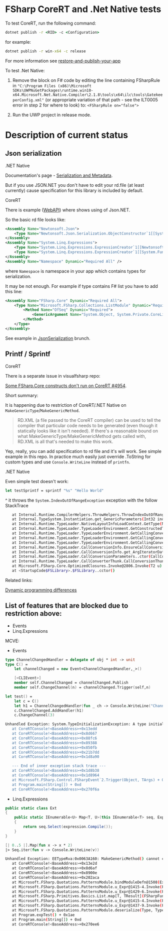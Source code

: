 # FSharp CoreRT and .Net Native tests

To test CoreRT, run the following command:

```cmd
dotnet publish -r <RID> -c <Configuration>
```

for example:
```cmd
dotnet publish -r win-x64 -c release
```

For more information see [restore-and-publish-your-app](https://github.com/dotnet/corert/tree/master/samples/HelloWorld#restore-and-publish-your-app)


To test .Net Native:

1. Remove the block on F# code by editing the line containing FSharpRule in `"C:\Program Files (x86)\Microsoft SDKs\UWPNuGetPackages\runtime.win10-x64.Microsoft.Net.Native.Compiler\2.1.8\tools\x64\ilc\tools\GatekeeperConfig.xml"` (or appropriate variation of that path - see the ILT0005 error in step 2 for where to look) to: `<FSharpRule on="false">`

2. Run the UWP project in release mode.

# Description of current status

## Json serialization

.NET Native

Documentation's page - [Serialization and Metadata](https://docs.microsoft.com/en-us/dotnet/framework/net-native/serialization-and-metadata).

But if you use JSON.NET you don't have to edit your rd.file (at least currently) cause specification for this library is included by default.

CoreRT

There is example ([WebAPI](https://github.com/dotnet/corert/tree/master/samples/WebApi)) where shows using of Json.NET.

So the basic rd file looks like:

```xml
<Assembly Name="Newtonsoft.Json">
    <Type Name="Newtonsoft.Json.Serialization.ObjectConstructor`1[[System.Object,System.Private.CoreLib]]" Dynamic="Required All" />
</Assembly>
<Assembly Name="System.Linq.Expressions">
    <Type Name="System.Linq.Expressions.ExpressionCreator`1[[Newtonsoft.Json.Serialization.ObjectConstructor`1[[System.Object,System.Private.CoreLib]],Newtonsoft.Json]]" Dynamic="Required All" />
    <Type Name="System.Linq.Expressions.ExpressionCreator`1[[System.Func`2[[System.Object,System.Private.CoreLib],[System.Object,System.Private.CoreLib]],System.Private.CoreLib]]" Dynamic="Required All" />
</Assembly>
<Assembly Name="Namespace" Dynamic="Required All" />
```

where `Namespace` is namespace in your app which contains types for serialization.

It may be not enough. For example if type contains F# list you have to add this line:

```xml
<Assembly Name="FSharp.Core" Dynamic="Required All">
    <Type Name="Microsoft.FSharp.Collections.ListModule" Dynamic="Required All">
        <Method Name="OfSeq" Dynamic="Required">
            <GenericArgument Name="System.Object, System.Private.CoreLib" />
        </Method>            
    </Type>
</Assembly>
```

See example in [JsonSerialization](https://github.com/FoggyFinder/FSharpCoreRtTest/tree/JsonSerialization) brunch.

## Printf / Sprintf

CoreRT

There is a separate issue in visualfsharp repo:

[Some FSharp.Core constructs don't run on CoreRT #4954](https://github.com/Microsoft/visualfsharp/issues/4954).

Short summary:

It is happening due to restriction of CoreRT/.NET Native on `MakeGenericType`/`MakeGenericMethod`.

> RD.XML (a file passed to the CoreRT compiler) can be used to tell the compiler that particular code needs to be generated (even though it statically looks like it isn't needed). If there's a reasonable bound on what MakeGenericType/MakeGenericMethod gets called with, RD.XML is all that's needed to make this work.

Yep, really, you can add specification to rd file and it's will work.
See simple example in this repo.  In practice much easily just override .ToString for custom types and use `Console.WriteLine` instead of `printfn`.

.NET Native

Even simple test doesn't work:

```fsharp
let testSprintf = sprintf "%s" "Hello World"
```

^ it throws the `System.IndexOutOfRangeException` exception with the follow StackTrace

```bash
   at Internal.Runtime.CompilerHelpers.ThrowHelpers.ThrowIndexOutOfRangeException() in f:\dd\ndp\fxcore\CoreRT\src\System.Private.CoreLib\src\Internal\Runtime\CompilerHelpers\ThrowHelpers.cs:line 25
   at Internal.TypeSystem.Instantiation.get_GenericParameters(Int32 index) in f:\dd\ndp\fxcore\CoreRT\src\Common\src\TypeSystem\Common\Instantiation.cs:line 29
   at Internal.Runtime.TypeLoader.NativeLayoutInfoLoadContext.GetType(NativeParser& parser) in f:\dd\ndp\fxcore\CoreRT\src\System.Private.TypeLoader\src\Internal\Runtime\TypeLoader\NativeLayoutInfoLoadContext.cs:line 124
   at Internal.Runtime.TypeLoader.TypeLoaderEnvironment.GetConstructedTypeFromParserAndNativeLayoutContext(NativeParser& parser, NativeLayoutInfoLoadContext nativeLayoutContext) in f:\dd\ndp\fxcore\CoreRT\src\System.Private.TypeLoader\src\Internal\Runtime\TypeLoader\TypeLoaderEnvironment.cs:line 225
   at Internal.Runtime.TypeLoader.TypeLoaderEnvironment.GetCallingConverterDataFromMethodSignature_NativeLayout_Common(TypeSystemContext context, RuntimeSignature methodSig, Instantiation typeInstantiation, Instantiation methodInstantiation, Boolean& hasThis, TypeDesc[]& parameters, Boolean[]& parametersWithGenericDependentLayout, NativeReader nativeReader, UInt64[] debuggerPreparedExternalReferences) in f:\dd\ndp\fxcore\CoreRT\src\System.Private.TypeLoader\src\Internal\Runtime\TypeLoader\TypeLoaderEnvironment.SignatureParsing.cs:line 344
   at Internal.Runtime.TypeLoader.TypeLoaderEnvironment.GetCallingConverterDataFromMethodSignature_NativeLayout(TypeSystemContext context, RuntimeSignature methodSig, Instantiation typeInstantiation, Instantiation methodInstantiation, Boolean& hasThis, TypeDesc[]& parameters, Boolean[]& parametersWithGenericDependentLayout) in f:\dd\ndp\fxcore\CoreRT\src\System.Private.TypeLoader\src\Internal\Runtime\TypeLoader\TypeLoaderEnvironment.SignatureParsing.cs:line 278
   at Internal.Runtime.TypeLoader.TypeLoaderEnvironment.GetCallingConverterDataFromMethodSignature(TypeSystemContext context, RuntimeSignature methodSig, Instantiation typeInstantiation, Instantiation methodInstantiation, Boolean& hasThis, TypeDesc[]& parameters, Boolean[]& parametersWithGenericDependentLayout) in f:\dd\ndp\fxcore\CoreRT\src\System.Private.TypeLoader\src\Internal\Runtime\TypeLoader\TypeLoaderEnvironment.SignatureParsing.cs:line 261
   at Internal.Runtime.TypeLoader.CallConversionInfo.EnsureCallConversionInfoLoaded() in f:\dd\ndp\fxcore\CoreRT\src\System.Private.TypeLoader\src\Internal\Runtime\TypeLoader\CallConverterThunk.CallConversionInfo.cs:line 193
   at Internal.Runtime.TypeLoader.CallConversionInfo.get_ArgIteratorData() in f:\dd\ndp\fxcore\CoreRT\src\System.Private.TypeLoader\src\Internal\Runtime\TypeLoader\CallConverterThunk.CallConversionInfo.cs:line 499
   at Internal.Runtime.TypeLoader.CallConversionParameters..ctor(CallConversionInfo conversionInfo, IntPtr callerTransitionBlockParam) in f:\dd\ndp\fxcore\CoreRT\src\System.Private.TypeLoader\src\Internal\Runtime\TypeLoader\CallConverterThunk.CallConversionParameters.cs:line 159
   at Internal.Runtime.TypeLoader.CallConverterThunk.CallConversionThunk(IntPtr callerTransitionBlockParam, IntPtr callConversionId)
   at Microsoft.FSharp.Core.OptimizedClosures.Invoke@2806.Invoke(T2 u)
   at <StartupCode$FSLibrary>.$FSLibrary..cctor() 
```

Related links:

[Dynamic programming differences](https://docs.microsoft.com/en-us/dotnet/framework/net-native/migrating-your-windows-store-app-to-net-native#dynamic-programming-differences)

## List of features that are blocked due to restriction above:

* Events
* Linq.Expressions

MCVE:

* Events

```fsharp
type ChannelChangedHandler = delegate of obj * int -> unit
type C() =  
    let channelChanged = new Event<ChannelChangedHandler,_>()

    [<CLIEvent>]    
    member self.ChannelChanged = channelChanged.Publish
    member self.ChangeChannel(n) = channelChanged.Trigger(self,n)

let test() = 
    let c = C()
    let h1 = ChannelChangedHandler(fun _ ch -> Console.WriteLine("Channel = {0}", ch))
    c.ChannelChanged.AddHandler(h1)
    c.ChangeChannel(3)
```

```bash
Unhandled Exception: System.TypeInitializationException: A type initializer threw an exception. To determine which type, inspect the InnerException's StackTrace property. ---> EETypeRva:0x0063BF58: This object cannot be invoked because it was metadata-enabled for browsing only: 'FSLibrary.ChannelChangedHandler.Invoke(System.Object,System.Int32)' For more information, please visit  http://go.microsoft.com/fwlink/?LinkID=616867
   at CoreRTConsole!<BaseAddress>+0x13edd
   at CoreRTConsole!<BaseAddress>+0x8d667
   at CoreRTConsole!<BaseAddress>+0x88fc6
   at CoreRTConsole!<BaseAddress>+0x89388
   at CoreRTConsole!<BaseAddress>+0x850fb
   at CoreRTConsole!<BaseAddress>+0x21b7dd
   at CoreRTConsole!<BaseAddress>+0x1d8a90

   --- End of inner exception stack trace ---
   at CoreRTConsole!<BaseAddress>+0x1d8b38
   at CoreRTConsole!<BaseAddress>+0x1d8964
   at Microsoft.FSharp.Control.FSharpEvent`2.Trigger(Object, TArgs) + 0x23
   at Program.main(String[]) + 0xd
   at CoreRTConsole!<BaseAddress>+0x270f6a
```

* Linq.Expressions

```csharp
public static class Ext
{
    public static IEnumerable<U> Map<T, U>(this IEnumerable<T> seq, Expression<Func<T,U>> expression)
    {
        return seq.Select(expression.Compile());
    }
}
```

```fsharp
[| 0..5 |].Map(fun x -> x * 2)
|> Seq.iter(fun v -> Console.WriteLine(v))
```

```bash
Unhandled Exception: EETypeRva:0x0063A160: MakeGenericMethod() cannot create this generic method instantiation because the instantiation was not metadata-enabled: 'Microsoft.FSharp.Core.Operators.op_Multiply<System.Int32,System.Int32,System.Int32>(System.Int32,System.Int32)' For more information, please visit http://go.microsoft.com/fwlink/?LinkID=616868
   at CoreRTConsole!<BaseAddress>+0x13e2d
   at CoreRTConsole!<BaseAddress>+0x8d6af
   at CoreRTConsole!<BaseAddress>+0x8900e
   at CoreRTConsole!<BaseAddress>+0x202aca
   at Microsoft.FSharp.Quotations.PatternsModule.bindModuleDefn@1508(ExprConstInfo, FSharpList`1) + 0x1f
   at Microsoft.FSharp.Quotations.PatternsModule.u_Expr@1415-4.Invoke(PatternsModule.BindingEnv) + 0xad
   at Microsoft.FSharp.Quotations.PatternsModule.u_Expr@1429-6.Invoke(PatternsModule.BindingEnv) + 0x37
   at Microsoft.FSharp.Primitives.Basics.List.map[T, TResult](FSharpFunc`2, FSharpList`1) + 0x2d
   at Microsoft.FSharp.Quotations.PatternsModule.u_Expr@1415-4.Invoke(PatternsModule.BindingEnv) + 0x36
   at Microsoft.FSharp.Quotations.PatternsModule.u_Expr@1437-9.Invoke(PatternsModule.BindingEnv) + 0x1c
   at Microsoft.FSharp.Quotations.PatternsModule.deserialize(Type, Type[], Type[], FSharpExpr[], Byte[]) + 0x8a
   at Program.expTest() + 0x1ae
   at Program.main(String[]) + 0xd
   at CoreRTConsole!<BaseAddress>+0x270ee6
```



